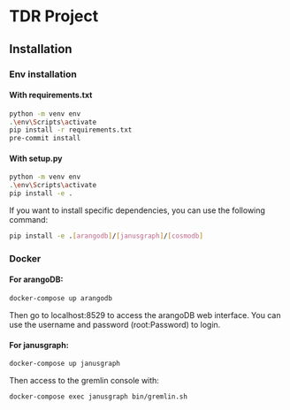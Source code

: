 # TDR Project

## Installation

### Env installation
#### With requirements.txt
```bash
python -m venv env
.\env\Scripts\activate
pip install -r requirements.txt
pre-commit install
```
#### With setup.py
```bash
python -m venv env
.\env\Scripts\activate
pip install -e .
```
If you want to install specific dependencies, you can use the following command:
```bash
pip install -e .[arangodb]/[janusgraph]/[cosmodb]
```

### Docker
#### For arangoDB:
```bash
docker-compose up arangodb
```
Then go to localhost:8529 to access the arangoDB web interface.
You can use the username and password (root:Password) to login.
#### For janusgraph:
```bash
docker-compose up janusgraph
```
Then access to the gremlin console with:
```bash
docker-compose exec janusgraph bin/gremlin.sh
```
